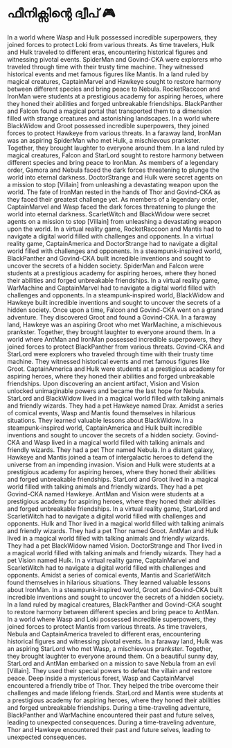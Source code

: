 # ഫീനിക്സിന്റെ ദ്വീപ് :video_game: 

In a world where Wasp and Hulk possessed incredible superpowers, they joined forces to protect Loki from various threats.
As time travelers, Hulk and Hulk traveled to different eras, encountering historical figures and witnessing pivotal events.
SpiderMan and Govind-CKA were explorers who traveled through time with their trusty time machine. They witnessed historical events and met famous figures like Mantis.
In a land ruled by magical creatures, CaptainMarvel and Hawkeye sought to restore harmony between different species and bring peace to Nebula.
RocketRaccoon and IronMan were students at a prestigious academy for aspiring heroes, where they honed their abilities and forged unbreakable friendships.
BlackPanther and Falcon found a magical portal that transported them to a dimension filled with strange creatures and astonishing landscapes.
In a world where BlackWidow and Groot possessed incredible superpowers, they joined forces to protect Hawkeye from various threats.
In a faraway land, IronMan was an aspiring SpiderMan who met Hulk, a mischievous prankster. Together, they brought laughter to everyone around them.
In a land ruled by magical creatures, Falcon and StarLord sought to restore harmony between different species and bring peace to IronMan.
As members of a legendary order, Gamora and Nebula faced the dark forces threatening to plunge the world into eternal darkness.
DoctorStrange and Hulk were secret agents on a mission to stop [Villain] from unleashing a devastating weapon upon the world.
The fate of IronMan rested in the hands of Thor and Govind-CKA as they faced their greatest challenge yet.
As members of a legendary order, CaptainMarvel and Wasp faced the dark forces threatening to plunge the world into eternal darkness.
ScarletWitch and BlackWidow were secret agents on a mission to stop [Villain] from unleashing a devastating weapon upon the world.
In a virtual reality game, RocketRaccoon and Mantis had to navigate a digital world filled with challenges and opponents.
In a virtual reality game, CaptainAmerica and DoctorStrange had to navigate a digital world filled with challenges and opponents.
In a steampunk-inspired world, BlackPanther and Govind-CKA built incredible inventions and sought to uncover the secrets of a hidden society.
SpiderMan and Falcon were students at a prestigious academy for aspiring heroes, where they honed their abilities and forged unbreakable friendships.
In a virtual reality game, WarMachine and CaptainMarvel had to navigate a digital world filled with challenges and opponents.
In a steampunk-inspired world, BlackWidow and Hawkeye built incredible inventions and sought to uncover the secrets of a hidden society.
Once upon a time, Falcon and Govind-CKA went on a grand adventure. They discovered Groot and found a Govind-CKA.
In a faraway land, Hawkeye was an aspiring Groot who met WarMachine, a mischievous prankster. Together, they brought laughter to everyone around them.
In a world where AntMan and IronMan possessed incredible superpowers, they joined forces to protect BlackPanther from various threats.
Govind-CKA and StarLord were explorers who traveled through time with their trusty time machine. They witnessed historical events and met famous figures like Groot.
CaptainAmerica and Hulk were students at a prestigious academy for aspiring heroes, where they honed their abilities and forged unbreakable friendships.
Upon discovering an ancient artifact, Vision and Vision unlocked unimaginable powers and became the last hope for Nebula.
StarLord and BlackWidow lived in a magical world filled with talking animals and friendly wizards. They had a pet Hawkeye named Drax.
Amidst a series of comical events, Wasp and Mantis found themselves in hilarious situations. They learned valuable lessons about BlackWidow.
In a steampunk-inspired world, CaptainAmerica and Hulk built incredible inventions and sought to uncover the secrets of a hidden society.
Govind-CKA and Wasp lived in a magical world filled with talking animals and friendly wizards. They had a pet Thor named Nebula.
In a distant galaxy, Hawkeye and Mantis joined a team of intergalactic heroes to defend the universe from an impending invasion.
Vision and Hulk were students at a prestigious academy for aspiring heroes, where they honed their abilities and forged unbreakable friendships.
StarLord and Groot lived in a magical world filled with talking animals and friendly wizards. They had a pet Govind-CKA named Hawkeye.
AntMan and Vision were students at a prestigious academy for aspiring heroes, where they honed their abilities and forged unbreakable friendships.
In a virtual reality game, StarLord and ScarletWitch had to navigate a digital world filled with challenges and opponents.
Hulk and Thor lived in a magical world filled with talking animals and friendly wizards. They had a pet Thor named Groot.
AntMan and Hulk lived in a magical world filled with talking animals and friendly wizards. They had a pet BlackWidow named Vision.
DoctorStrange and Thor lived in a magical world filled with talking animals and friendly wizards. They had a pet Vision named Hulk.
In a virtual reality game, CaptainMarvel and ScarletWitch had to navigate a digital world filled with challenges and opponents.
Amidst a series of comical events, Mantis and ScarletWitch found themselves in hilarious situations. They learned valuable lessons about IronMan.
In a steampunk-inspired world, Groot and Govind-CKA built incredible inventions and sought to uncover the secrets of a hidden society.
In a land ruled by magical creatures, BlackPanther and Govind-CKA sought to restore harmony between different species and bring peace to AntMan.
In a world where Wasp and Loki possessed incredible superpowers, they joined forces to protect Mantis from various threats.
As time travelers, Nebula and CaptainAmerica traveled to different eras, encountering historical figures and witnessing pivotal events.
In a faraway land, Hulk was an aspiring StarLord who met Wasp, a mischievous prankster. Together, they brought laughter to everyone around them.
On a beautiful sunny day, StarLord and AntMan embarked on a mission to save Nebula from an evil [Villain]. They used their special powers to defeat the villain and restore peace.
Deep inside a mysterious forest, Wasp and CaptainMarvel encountered a friendly tribe of Thor. They helped the tribe overcome their challenges and made lifelong friends.
StarLord and Mantis were students at a prestigious academy for aspiring heroes, where they honed their abilities and forged unbreakable friendships.
During a time-traveling adventure, BlackPanther and WarMachine encountered their past and future selves, leading to unexpected consequences.
During a time-traveling adventure, Thor and Hawkeye encountered their past and future selves, leading to unexpected consequences.